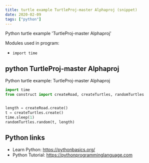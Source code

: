 ```yaml
---
title: turtle example TurtleProj-master Alphaproj (snippet)
date: 2020-02-09
tags: ["python"]
---
```

Python turtle example 'TurtleProj-master Alphaproj'


Modules used in program: 
* `import time`

## python TurtleProj-master Alphaproj

Python turtle example: TurtleProj-master Alphaproj

```python
import time
from construct import createRoad, createTurtles, randomTurtles


length = createRoad.create()
t = createTurtles.create()
time.sleep(1)
randomTurtles.random(t, length)

```

## Python links

- Learn Python: https://pythonbasics.org/
- Python Tutorial: https://pythonprogramminglanguage.com
